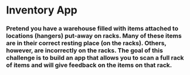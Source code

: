 # Inventory App

### Pretend you have a warehouse filled with items attached to locations (hangers) put-away on racks. Many of these items are in their correct resting place (on the racks). Others, however, are incorrectly on the racks. The goal of this challenge is to build an app that allows you to scan a full rack of items and will give feedback on the items on that rack.


